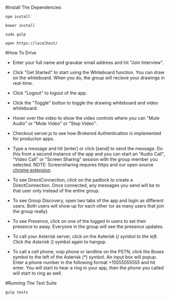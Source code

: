 #Install The Dependencies

```
npm install

bower install

sudo gulp 

open https://localhost/
```

#How To Drive
- Enter your full name and gravatar email address and hit "Join Interview".


- Click "Get Started" to start using the Whiteboard function. You can draw on the whiteboard. When you do, the group will recieve your drawings in real-time.


- Click "Logout" to logout of the app.


- Click the "Toggle" button to toggle the drawing whiteboard and video whiteboard.


- Hover over the video to show the video controls where you can "Mute Audio" or "Mute Video" or "Stop Video".


- Checkout server.js to see how Brokered Authentication is implemented for producton apps.


- Type a message and hit [enter] or click [send] to send the message. Do this from a second instance of the app and you can start an "Audio Call", "Video Call" or "Screen Sharing" session with the group member you selected. NOTE: Screensharing requires https and our open source [chrome extension](https://github.com/respoke/respoke-chrome-extension).


- To see DirectConnection, click on the padlock to create a DirectConnection. Once connected, any messages you send will be to that user only instead of the entire group.


- To see Group Discovery, open two tabs of the app and login as different users. Both users will show up for each other (or as many users that join the group really).


- To see Presence, click on one of the logged in users to set their presence to away. Everyone in the group will see the presence updates.


- To call your Asterisk server, click on the Asterisk (*) symbol to the left. Click the Asterisk (*) symbol again to hangup.


- To call a cell phone, voip phone or landline on the PSTN, click the Boxes symbol to the left of the Asterisk (*) symbol. An input box will popup. Enter a phone number in the following format +15555555555 and hit enter. You will start to hear a ring in your app, then the phone you called will start to ring as well.


#Running The Test Suite

```
gulp tests
```